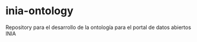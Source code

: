 # inia-ontology
Repository para el desarrollo de la ontología para el portal de datos abiertos INIA
